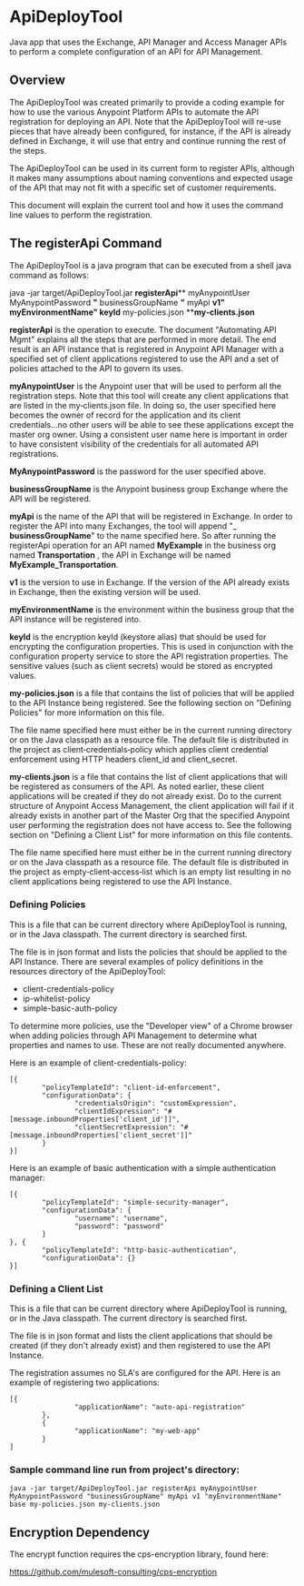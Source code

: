 # ApiDeployTool

Java app that uses the Exchange, API Manager and Access Manager APIs to perform a complete configuration of an API for API Management.

## Overview

The ApiDeployTool was created primarily to provide a coding example for how to use the various Anypoint Platform APIs to automate the API registration for deploying an API. Note that the ApiDeployTool will re-use pieces that have already been configured, for instance, if the API is already defined in Exchange, it will use that entry and continue running the rest of the steps.

The ApiDeployTool can be used in its current form to register APIs, although it makes many assumptions about naming conventions and expected usage of the API that may not fit with a specific set of customer requirements.

This document will explain the current tool and how it uses the command line values to perform the registration.

## The registerApi Command

The ApiDeployTool is a java program that can be executed from a shell java command as follows:

java -jar target/ApiDeployTool.jar **registerApi**** myAnypointUser MyAnypointPassword **"** businessGroupName **"** myApi ****v1**" **myEnvironmentName**" **keyId**** my-policies.json ****my‑clients.json**

**registerApi** is the operation to execute. The document "Automating API Mgmt" explains all the steps that are performed in more detail. The end result is an API instance that is registered in Anypoint API Manager with a specified set of client applications registered to use the API and a set of policies attached to the API to govern its uses.

  **myAnypointUser** is the Anypoint user that will be used to perform all the registration steps. Note that this tool will create any client applications that are listed in the my‑clients.json file. In doing so, the user specified here becomes the owner of record for the application and its client credentials...no other users will be able to see these applications except the master org owner. Using a consistent user name here is important in order to have consistent visibility of the credentials for all automated API registrations.

**MyAnypointPassword** is the password for the user specified above.

**businessGroupName** is the Anypoint business group Exchange where the API will be registered.

**myApi** is the name of the API that will be registered in Exchange. In order to register the API into many Exchanges, the tool will append "\_ **businessGroupName**" to the name specified here. So after running the registerApi operation for an API named **MyExample** in the business org named **Transportation** , the API in Exchange will be named **MyExample\_Transportation**.

**v1** is the version to use in Exchange. If the version of the API already exists in Exchange, then the existing version will be used.

**myEnvironmentName** is the environment within the business group that the API instance will be registered into.

**keyId** is the encryption keyId (keystore alias) that should be used for encrypting the configuration properties. This is used in conjunction with the configuration property service to store the API registration properties. The sensitive values (such as client secrets) would be stored as encrypted values.

**my-policies.json** is a file that contains the list of policies that will be applied to the API Instance being registered. See the following section on "Defining Policies" for more information on this file.

The file name specified here must either be in the current running directory or on the Java classpath as a resource file. The default file is distributed in the project as client‑credentials‑policy which applies client credential enforcement using HTTP headers client\_id and client\_secret.

**my-clients.json** is a file that contains the list of client applications that will be registered as consumers of the API. As noted earlier, these client applications will be created if they do not already exist. Do to the current structure of Anypoint Access Management, the client application will fail if it already exists in another part of the Master Org that the specified Anypoint user performing the registration does not have access to. See the following section on "Defining a Client List" for more information on this file contents.

The file name specified here must either be in the current running directory or on the Java classpath as a resource file. The default file is distributed in the project as empty‑client‑access‑list which is an empty list resulting in no client applications being registered to use the API Instance.

### Defining Policies

This is a file that can be current directory where ApiDeployTool is running, or in the Java classpath. The current directory is searched first.

The file is in json format and lists the policies that should be applied to the API Instance. There are several examples of policy definitions in the resources directory of the ApiDeployTool:

- client-credentials-policy
- ip-whitelist-policy
- simple-basic-auth-policy

To determine more policies, use the "Developer view" of a Chrome browser when adding policies through API Management to determine what properties and names to use. These are not really documented anywhere.

Here is an example of client-credentials-policy:

```
[{
        "policyTemplateId": "client-id-enforcement",
        "configurationData": {
                "credentialsOrigin": "customExpression",
                "clientIdExpression": "#[message.inboundProperties['client_id']]",
                "clientSecretExpression": "#[message.inboundProperties['client_secret']]"
        }
}]
```

Here is an example of basic authentication with a simple authentication manager:

```
[{
        "policyTemplateId": "simple-security-manager",
        "configurationData": {
                "username": "username",
                "password": "password"
        }
}, {
        "policyTemplateId": "http-basic-authentication",
        "configurationData": {}
}]
```

### Defining a Client List

This is a file that can be current directory where ApiDeployTool is running, or in the Java classpath. The current directory is searched first.

The file is in json format and lists the client applications that should be created (if they don't already exist) and then registered to use the API Instance.

The registration assumes no SLA's are configured for the API. Here is an example of registering two applications:

```
[{
                "applicationName": "auto-api-registration"
        },
        {
                "applicationName": "my-web-app"
        }
]
```

### Sample command line run from project's directory:
```
java -jar target/ApiDeployTool.jar registerApi myAnypointUser MyAnypointPassword "businessGroupName" myApi v1 "myEnvironmentName" base my-policies.json my-clients.json
```

## Encryption Dependency

The encrypt function requires the cps-encryption library, found here:

https://github.com/mulesoft-consulting/cps-encryption
